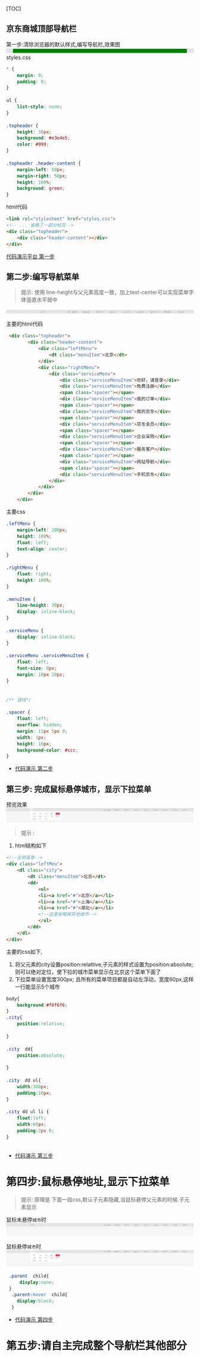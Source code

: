 [TOC]

## 京东商城顶部导航栏

第一步:清除浏览器的默认样式,编写导航栏,效果图
![](resources/images/jingdong-navbar-1.png)
styles.css
```css
* {
    margin: 0;
    padding: 0;
}

ul {
    list-style: none;
}

.topheader {
    height: 30px;
    background: #e3e4e5;
    color: #999;
}

.topheader .header-content {
    margin-left: 50px;
    margin-right: 50px;
    height: 100%;
    background: green;
}


```
html代码
```html
<link rel="stylesheet" href="styles.css">  
<!-- ... 省略了一部分标签-->
<div class="topheader">
    <div class="header-content"></div>
</div>
```
[代码演示平台 第一步](https://plnkr.co/edit/lwtZmFvesLAceIRE6zwF?p=preview)

## 第二步:编写导航菜单
>提示: 使用 line-height与父元素高度一致，加上text-center可以实现菜单字体竖直水平居中

![](resources/images/jingdong-navbar-2.png)

主要的html代码
```html
 <div class="topheader">
        <div class="header-content">
            <div class="leftMenu">
                <dt class="menuItem">北京</dt>
            </div>
            <div class="rightMenu">
                <div class="serviceMenu">
                    <div class="serviceMenuItem">你好，请登录</div>
                    <div class="serviceMenuItem">免费注册</div>
                    <span class="spacer"></span>
                    <div class="serviceMenuItem">我的订单</div>
                    <span class="spacer"></span>
                    <div class="serviceMenuItem">我的京东</div>
                    <span class="spacer"></span>
                    <div class="serviceMenuItem">京东会员</div>
                    <span class="spacer"></span>
                    <div class="serviceMenuItem">企业采购</div>
                    <span class="spacer"></span>
                    <div class="serviceMenuItem">服务客户</div>
                    <span class="spacer"></span>
                    <div class="serviceMenuItem">网站导航</div>
                    <span class="spacer"></span>
                    <div class="serviceMenuItem">手机京东</div>
                </div>
            </div>
        </div>
    </div>

```
主要css
```css
.leftMenu {
    margin-left: 200px;
    height: 100%;
    float: left;
    text-align: center;
}

.rightMenu {
    float: right;
    height: 100%;
}

.menuItem {
    line-height: 30px;
    display: inline-block;
}

.serviceMenu {
    display: inline-block;
}

.serviceMenu .serviceMenuItem {
    float: left;
    font-size: 8px;
    margin: 10px 20px;
}


/** 竖线*/

.spacer {
    float: left;
    overflow: hidden;
    margin: 11px 5px 0;
    width: 1px;
    height: 10px;
    background-color: #ccc;
}
```
* [代码演示 第二步](https://plnkr.co/edit/UPwDvoDHFZlbYnqQkA7R?p=preview)

## 第三步: 完成鼠标悬停城市，显示下拉菜单
预览效果
![](resources/images/jingdong-navbar-3.png)

> 提示 :
1.  html结构如下
```html
<!--左侧菜单-->
<div class="leftMeu">
    <dl class="city">
        <dt class="menuItem">北京</dt>
        <dd>
            <ul>
            <li><a href="#">北京</a></li>
            <li><a href="#">上海</a></li>
            <li><a href="#">湖北</a></li>
            <!--这里省略掉其他城市-->
            </ul>
        </dd>
    </dl>
</div>

```

主要的css如下,
1. 将父元素的city设置position:relattive,子元素的样式设置为position:absolute;则可以绝对定位，使下拉的城市菜单显示在北京这个菜单下面了
2. 下拉菜单设置宽度300px; 且所有的菜单项目都是自动左浮动，宽度60px,这样一行能显示5个城市
```css
body{
    background:#f6f6f6;
}
.city{
    position:relative;

}

.city  dd{
    position:absolute;

}

.city  dd ul{
    width:300px;
    padding:10px;
}

.city dd ul li {
    float:left;
    width:60px;
    padding:2px 0;
}



```
* [代码演示 第三步](https://plnkr.co/edit/ZyZemhVRJ5tW4T4rBYim?p=preview)


# 第四步:鼠标悬停地址,显示下拉菜单
> 提示:  原理是 下面一段css,默认子元素隐藏,当鼠标悬停父元素的时候.子元素显示

鼠标未悬停`城市`时
![](resources/images/jingdong-navbar.4-hide.png)

鼠标悬停`城市`时
![](resources/images/jingdong-navbar.4-show.png)

```css
 .parent  child{
     display:none;
 }
  .parent:hover  child{
    display:block;
  }
```



* [代码演示 第四步 ](http://htmlpreview.github.io/?https://github.com/24wings/tutorial/blob/master/css/demos/jingdong-navbar.3.html)



# 第五步:请自主完成整个导航栏其他部分